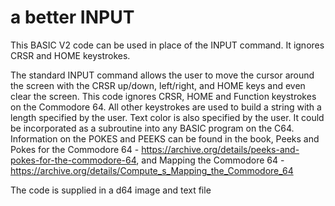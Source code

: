 # a better INPUT
This BASIC V2 code can be used in place of the INPUT command.  It ignores CRSR and HOME keystrokes.  

The standard INPUT command allows the user to move the cursor around the screen with the CRSR up/down, left/right, and HOME keys and even clear the screen. This code ignores CRSR, HOME and Function keystrokes on the Commodore 64. All other keystrokes are used to build a string with a length specified by the user. Text color is also specified by the user. It could be incorporated as a subroutine into any BASIC program on the C64. Information on the POKES and PEEKS can be found in the book, Peeks and Pokes for the Commodore 64 - https://archive.org/details/peeks-and-pokes-for-the-commodore-64, and Mapping the Commodore 64 - https://archive.org/details/Compute_s_Mapping_the_Commodore_64

The code is supplied in a d64 image and text file

